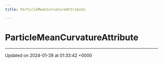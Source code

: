 ```yaml
---
title: ParticleMeanCurvatureAttribute

---
```


# ParticleMeanCurvatureAttribute





-------------------------------

Updated on 2024-01-28 at 01:33:42 +0000
